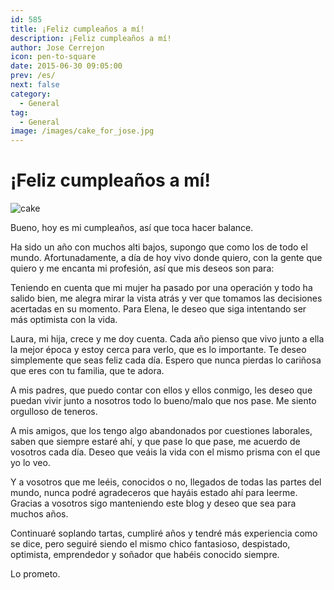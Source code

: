 ```yaml
---
id: 585
title: ¡Feliz cumpleaños a mí!
description: ¡Feliz cumpleaños a mí!
author: Jose Cerrejon
icon: pen-to-square
date: 2015-06-30 09:05:00
prev: /es/
next: false
category:
  - General
tag:
  - General
image: /images/cake_for_jose.jpg
---
```


# ¡Feliz cumpleaños a mí!

![cake](/images/cake_for_jose.jpg)

Bueno, hoy es mi cumpleaños, así que toca hacer balance.

Ha sido un año con muchos alti bajos, supongo que como los de todo el mundo. Afortunadamente, a día de hoy vivo donde quiero, con la gente que quiero y me encanta mi profesión, así que mis deseos son para:

Teniendo en cuenta que mi mujer ha pasado por una operación y todo ha salido bien, me alegra mirar la vista atrás y ver que tomamos las decisiones acertadas en su momento. Para Elena, le deseo que siga intentando ser más optimista con la vida.

Laura, mi hija, crece y me doy cuenta. Cada año pienso que vivo junto a ella la mejor época y estoy cerca para verlo, que es lo importante. Te deseo simplemente que seas feliz cada día. Espero que nunca pierdas lo cariñosa que eres con tu familia, que te adora.

A mis padres, que puedo contar con ellos y ellos conmigo, les deseo que puedan vivir junto a nosotros todo lo bueno/malo que nos pase. Me siento orgulloso de teneros.

A mis amigos, que los tengo algo abandonados por cuestiones laborales, saben que siempre estaré ahí, y que pase lo que pase, me acuerdo de vosotros cada día. Deseo que veáis la vida con el mismo prisma con el que yo lo veo.

Y a vosotros que me leéis, conocidos o no, llegados de todas las partes del mundo, nunca podré agradeceros que hayáis estado ahí para leerme. Gracias a  vosotros sigo manteniendo este blog y deseo que sea para muchos años.

Continuaré soplando tartas, cumpliré años y tendré más experiencia como se dice, pero seguiré siendo el mismo chico fantasioso, despistado, optimista, emprendedor y soñador que habéis conocido siempre.

Lo prometo.